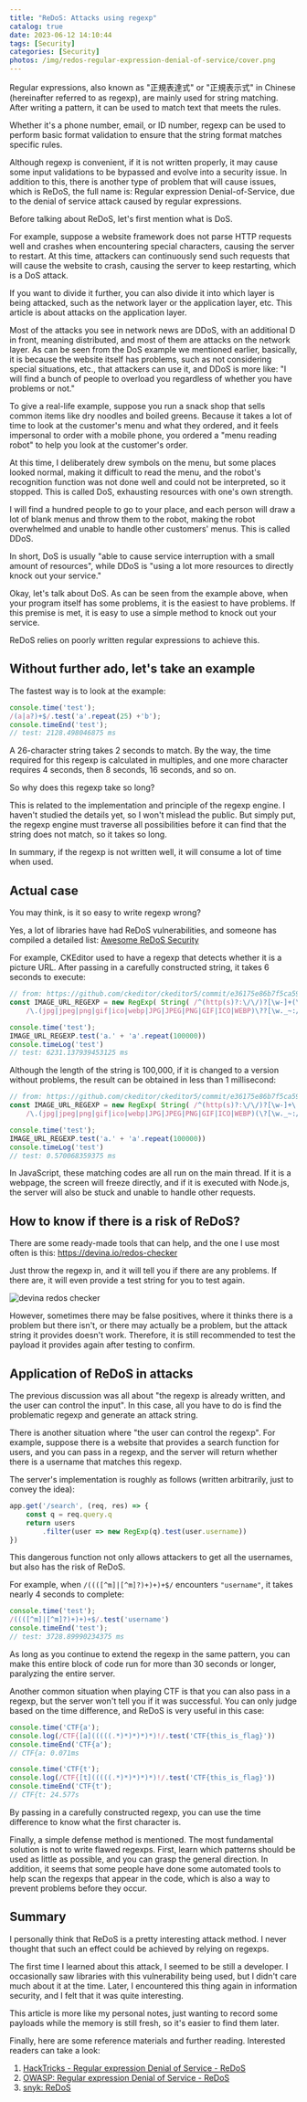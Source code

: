 ```yaml
---
title: "ReDoS: Attacks using regexp"
catalog: true
date: 2023-06-12 14:10:44
tags: [Security]
categories: [Security]
photos: /img/redos-regular-expression-denial-of-service/cover.png
---
```


Regular expressions, also known as "正規表達式" or "正規表示式" in Chinese (hereinafter referred to as regexp), are mainly used for string matching. After writing a pattern, it can be used to match text that meets the rules.

Whether it's a phone number, email, or ID number, regexp can be used to perform basic format validation to ensure that the string format matches specific rules.

Although regexp is convenient, if it is not written properly, it may cause some input validations to be bypassed and evolve into a security issue. In addition to this, there is another type of problem that will cause issues, which is ReDoS, the full name is: Regular expression Denial-of-Service, due to the denial of service attack caused by regular expressions.

<!-- more -->

Before talking about ReDoS, let's first mention what is DoS.

For example, suppose a website framework does not parse HTTP requests well and crashes when encountering special characters, causing the server to restart. At this time, attackers can continuously send such requests that will cause the website to crash, causing the server to keep restarting, which is a DoS attack.

If you want to divide it further, you can also divide it into which layer is being attacked, such as the network layer or the application layer, etc. This article is about attacks on the application layer.

Most of the attacks you see in network news are DDoS, with an additional D in front, meaning distributed, and most of them are attacks on the network layer. As can be seen from the DoS example we mentioned earlier, basically, it is because the website itself has problems, such as not considering special situations, etc., that attackers can use it, and DDoS is more like: "I will find a bunch of people to overload you regardless of whether you have problems or not."

To give a real-life example, suppose you run a snack shop that sells common items like dry noodles and boiled greens. Because it takes a lot of time to look at the customer's menu and what they ordered, and it feels impersonal to order with a mobile phone, you ordered a "menu reading robot" to help you look at the customer's order.

At this time, I deliberately drew symbols on the menu, but some places looked normal, making it difficult to read the menu, and the robot's recognition function was not done well and could not be interpreted, so it stopped. This is called DoS, exhausting resources with one's own strength.

I will find a hundred people to go to your place, and each person will draw a lot of blank menus and throw them to the robot, making the robot overwhelmed and unable to handle other customers' menus. This is called DDoS.

In short, DoS is usually "able to cause service interruption with a small amount of resources", while DDoS is "using a lot more resources to directly knock out your service."

Okay, let's talk about DoS. As can be seen from the example above, when your program itself has some problems, it is the easiest to have problems. If this premise is met, it is easy to use a simple method to knock out your service.

ReDoS relies on poorly written regular expressions to achieve this.

## Without further ado, let's take an example

The fastest way is to look at the example:

``` js
console.time('test');
/(a|a?)+$/.test('a'.repeat(25) +'b');
console.timeEnd('test');
// test: 2128.498046875 ms
```

A 26-character string takes 2 seconds to match. By the way, the time required for this regexp is calculated in multiples, and one more character requires 4 seconds, then 8 seconds, 16 seconds, and so on.

So why does this regexp take so long?

This is related to the implementation and principle of the regexp engine. I haven't studied the details yet, so I won't mislead the public. But simply put, the regexp engine must traverse all possibilities before it can find that the string does not match, so it takes so long.

In summary, if the regexp is not written well, it will consume a lot of time when used.

## Actual case

You may think, is it so easy to write regexp wrong?

Yes, a lot of libraries have had ReDoS vulnerabilities, and someone has compiled a detailed list: [Awesome ReDoS Security](https://github.com/engn33r/awesome-redos-security)

For example, CKEditor used to have a regexp that detects whether it is a picture URL. After passing in a carefully constructed string, it takes 6 seconds to execute:

``` js
// from: https://github.com/ckeditor/ckeditor5/commit/e36175e86b7f5ca597b39df6e47112b91ab4e0a0
const IMAGE_URL_REGEXP = new RegExp( String( /^(http(s)?:\/\/)?[\w-]+(\.[\w-]+)+[\w._~:/?#[\]@!$&'()*+,;=%-]+/.source +
    /\.(jpg|jpeg|png|gif|ico|webp|JPG|JPEG|PNG|GIF|ICO|WEBP)\??[\w._~:/#[\]@!$&'()*+,;=%-]*$/.source ) );

console.time('test');
IMAGE_URL_REGEXP.test('a.' + 'a'.repeat(100000))
console.timeLog('test')
// test: 6231.137939453125 ms
```

Although the length of the string is 100,000, if it is changed to a version without problems, the result can be obtained in less than 1 millisecond:

``` js
// from: https://github.com/ckeditor/ckeditor5/commit/e36175e86b7f5ca597b39df6e47112b91ab4e0a0
const IMAGE_URL_REGEXP = new RegExp( String( /^(http(s)?:\/\/)?[\w-]+\.[\w._~:/?#[\]@!$&'()*+,;=%-]+/.source +
    /\.(jpg|jpeg|png|gif|ico|webp|JPG|JPEG|PNG|GIF|ICO|WEBP)(\?[\w._~:/#[\]@!$&'()*+,;=%-]*)?$/.source ) );

console.time('test');
IMAGE_URL_REGEXP.test('a.' + 'a'.repeat(100000))
console.timeLog('test')
// test: 0.570068359375 ms
```

In JavaScript, these matching codes are all run on the main thread. If it is a webpage, the screen will freeze directly, and if it is executed with Node.js, the server will also be stuck and unable to handle other requests.

## How to know if there is a risk of ReDoS?

There are some ready-made tools that can help, and the one I use most often is this: https://devina.io/redos-checker

Just throw the regexp in, and it will tell you if there are any problems. If there are, it will even provide a test string for you to test again.

![devina redos checker](/img/redos-regular-expression-denial-of-service/p1.png)

However, sometimes there may be false positives, where it thinks there is a problem but there isn't, or there may actually be a problem, but the attack string it provides doesn't work. Therefore, it is still recommended to test the payload it provides again after testing to confirm.

## Application of ReDoS in attacks

The previous discussion was all about "the regexp is already written, and the user can control the input". In this case, all you have to do is find the problematic regexp and generate an attack string.

There is another situation where "the user can control the regexp". For example, suppose there is a website that provides a search function for users, and you can pass in a regexp, and the server will return whether there is a username that matches this regexp.

The server's implementation is roughly as follows (written arbitrarily, just to convey the idea):

``` js
app.get('/search', (req, res) => {
    const q = req.query.q
    return users
        .filter(user => new RegExp(q).test(user.username))
})
```

This dangerous function not only allows attackers to get all the usernames, but also has the risk of ReDoS.

For example, when `/((([^m]|[^m]?)+)+)+$/` encounters `"username"`, it takes nearly 4 seconds to complete:

``` js
console.time('test');
/((([^m]|[^m]?)+)+)+$/.test('username')
console.timeEnd('test');
// test: 3728.89990234375 ms
```

As long as you continue to extend the regexp in the same pattern, you can make this entire block of code run for more than 30 seconds or longer, paralyzing the entire server.

Another common situation when playing CTF is that you can also pass in a regexp, but the server won't tell you if it was successful. You can only judge based on the time difference, and ReDoS is very useful in this case:

``` js
console.time('CTF{a');
console.log(/CTF{[a](((((.*)*)*)*)*)!/.test('CTF{this_is_flag}'))
console.timeEnd('CTF{a');
// CTF{a: 0.071ms

console.time('CTF{t');
console.log(/CTF{[t](((((.*)*)*)*)*)!/.test('CTF{this_is_flag}'))
console.timeEnd('CTF{t');
// CTF{t: 24.577s
```

By passing in a carefully constructed regexp, you can use the time difference to know what the first character is.

Finally, a simple defense method is mentioned. The most fundamental solution is not to write flawed regexps. First, learn which patterns should be used as little as possible, and you can grasp the general direction. In addition, it seems that some people have done some automated tools to help scan the regexps that appear in the code, which is also a way to prevent problems before they occur.

## Summary

I personally think that ReDoS is a pretty interesting attack method. I never thought that such an effect could be achieved by relying on regexps.

The first time I learned about this attack, I seemed to be still a developer. I occasionally saw libraries with this vulnerability being used, but I didn't care much about it at the time. Later, I encountered this thing again in information security, and I felt that it was quite interesting.

This article is more like my personal notes, just wanting to record some payloads while the memory is still fresh, so it's easier to find them later.

Finally, here are some reference materials and further reading. Interested readers can take a look:

1. [HackTricks - Regular expression Denial of Service - ReDoS](https://book.hacktricks.xyz/pentesting-web/regular-expression-denial-of-service-redos)
2. [OWASP: Regular expression Denial of Service - ReDoS](https://owasp.org/www-community/attacks/Regular_expression_Denial_of_Service_-_ReDoS)
3. [snyk: ReDoS](https://learn.snyk.io/lessons/redos/javascript/)
